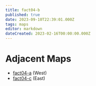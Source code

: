 ```yaml
---
title: fact04-b
published: true
date: 2023-09-10T22:39:01.000Z
tags: maps
editor: markdown
dateCreated: 2023-02-16T00:00:00.000Z
---
```



# Adjacent Maps
 * [fact04-a](/maps/fact04-a) (West)
 * [fact04-c](/maps/fact04-c) (East)
